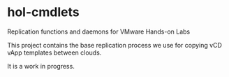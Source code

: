# hol-cmdlets
Replication functions and daemons for VMware Hands-on Labs

This project contains the base replication process we use for copying vCD vApp templates between clouds.

It is a work in progress.
